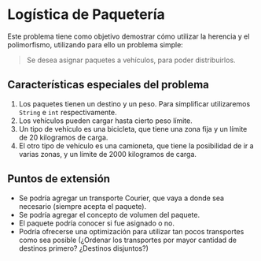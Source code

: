 # Logística de Paquetería

Este problema tiene como objetivo demostrar cómo utilizar la herencia y el polimorfismo, utilizando para ello un problema simple:

> Se desea asignar paquetes a vehículos, para poder distribuirlos.

## Características especiales del problema

1. Los paquetes tienen un destino y un peso. Para simplificar utilizaremos `String` e `int` respectivamente.
2. Los vehículos pueden cargar hasta cierto peso límite.
3. Un tipo de vehículo es una bicicleta, que tiene una zona fija y un límite de 20 kilogramos de carga.
4. El otro tipo de vehículo es una camioneta, que tiene la posibilidad de ir a varias zonas, y un límite de 2000 kilogramos de carga.

## Puntos de extensión

* Se podría agregar un transporte Courier, que vaya a donde sea necesario (siempre acepta el paquete).
* Se podría agregar el concepto de volumen del paquete.
* El paquete podría conocer si fue asignado o no.
* Podría ofrecerse una optimización para utilizar tan pocos transportes como sea posible (¿Ordenar los transportes por mayor cantidad de destinos primero? ¿Destinos disjuntos?)
